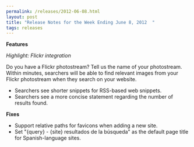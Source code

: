 ```yaml
---
permalink: /releases/2012-06-08.html
layout: post
title: "Release Notes for the Week Ending June 8, 2012  "
tags: releases 
---
```

<p><strong>Features</strong></p>
<p><em>Highlight: Flickr integration</em></p>
<p>Do you have a Flickr photostream? Tell us the name of your photostream. Within minutes, searchers will be able to find relevant images from your Flickr photostream when they search on your website.</p>
<ul><li>Searchers see shorter snippets for RSS-based web snippets.</li>
<li>Searchers see a more concise statement regarding the number of results found.</li>
</ul><p><strong>Fixes</strong></p>
<ul><li>Support relative paths for favicons when adding a new site.</li>
<li>Set "{query} - {site} resultados de la búsqueda" as the default page title for Spanish-language sites.</li>
</ul>

